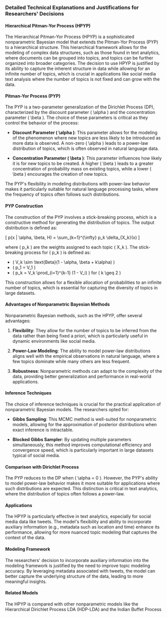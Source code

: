 ### Detailed Technical Explanations and Justifications for Researchers' Decisions

#### Hierarchical Pitman-Yor Process (HPYP)

The Hierarchical Pitman-Yor Process (HPYP) is a sophisticated nonparametric Bayesian model that extends the Pitman-Yor Process (PYP) to a hierarchical structure. This hierarchical framework allows for the modeling of complex data structures, such as those found in text analytics, where documents can be grouped into topics, and topics can be further organized into broader categories. The decision to use HPYP is justified by its ability to capture the inherent structure in data while allowing for an infinite number of topics, which is crucial in applications like social media text analysis where the number of topics is not fixed and can grow with the data.

#### Pitman-Yor Process (PYP)

The PYP is a two-parameter generalization of the Dirichlet Process (DP), characterized by the discount parameter \( \alpha \) and the concentration parameter \( \beta \). The choice of these parameters is critical as they control the behavior of the process:

- **Discount Parameter \( \alpha \)**: This parameter allows for the modeling of the phenomenon where new topics are less likely to be introduced as more data is observed. A non-zero \( \alpha \) leads to a power-law distribution of topics, which is often observed in natural language data.
  
- **Concentration Parameter \( \beta \)**: This parameter influences how likely it is for new topics to be created. A higher \( \beta \) leads to a greater concentration of probability mass on existing topics, while a lower \( \beta \) encourages the creation of new topics.

The PYP's flexibility in modeling distributions with power-law behavior makes it particularly suitable for natural language processing tasks, where the frequency of topics often follows such distributions.

#### PYP Construction

The construction of the PYP involves a stick-breaking process, which is a constructive method for generating the distribution of topics. The output distribution is defined as:

\[
p(x | \alpha, \beta, H) = \sum_{k=1}^{\infty} p_k \delta_{X_k}(x)
\]

where \( p_k \) are the weights assigned to each topic \( X_k \). The stick-breaking process for \( p_k \) is defined as:

- \( V_k \sim \text{Beta}(1 - \alpha, \beta + k\alpha) \)
- \( p_1 = V_1 \)
- \( p_k = V_k \prod_{i=1}^{k-1} (1 - V_i) \) for \( k \geq 2 \)

This construction allows for a flexible allocation of probabilities to an infinite number of topics, which is essential for capturing the diversity of topics in large datasets.

#### Advantages of Nonparametric Bayesian Methods

Nonparametric Bayesian methods, such as the HPYP, offer several advantages:

1. **Flexibility**: They allow for the number of topics to be inferred from the data rather than being fixed a priori, which is particularly useful in dynamic environments like social media.
  
2. **Power-Law Modeling**: The ability to model power-law distributions aligns well with the empirical observations in natural language, where a few topics dominate while many others are less frequent.

3. **Robustness**: Nonparametric methods can adapt to the complexity of the data, providing better generalization and performance in real-world applications.

#### Inference Techniques

The choice of inference techniques is crucial for the practical application of nonparametric Bayesian models. The researchers opted for:

- **Gibbs Sampling**: This MCMC method is well-suited for nonparametric models, allowing for the approximation of posterior distributions when exact inference is intractable.

- **Blocked Gibbs Sampler**: By updating multiple parameters simultaneously, this method improves computational efficiency and convergence speed, which is particularly important in large datasets typical of social media.

#### Comparison with Dirichlet Process

The PYP reduces to the DP when \( \alpha = 0 \). However, the PYP's ability to model power-law behavior makes it more suitable for applications where such distributions are expected. This distinction is critical in text analytics, where the distribution of topics often follows a power-law.

#### Applications

The HPYP is particularly effective in text analytics, especially for social media data like tweets. The model's flexibility and ability to incorporate auxiliary information (e.g., metadata such as location and time) enhance its performance, allowing for more nuanced topic modeling that captures the context of the data.

#### Modeling Framework

The researchers' decision to incorporate auxiliary information into the modeling framework is justified by the need to improve topic modeling accuracy. By leveraging metadata associated with tweets, the model can better capture the underlying structure of the data, leading to more meaningful insights.

#### Related Models

The HPYP is compared with other nonparametric models like the Hierarchical Dirichlet Process LDA (HDP-LDA) and the Indian Buffet Process